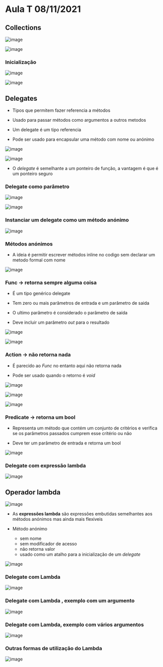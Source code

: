 # Aula T 08/11/2021

## Collections

![image](https://user-images.githubusercontent.com/12052283/140723419-c55c53e3-58d8-48cc-b062-5292c7215598.png)

![image](https://user-images.githubusercontent.com/12052283/140723797-7d58cd5c-842b-4f2c-b18a-4ef7dde0fcb0.png)

### Inicialização

![image](https://user-images.githubusercontent.com/12052283/140724600-e335b113-c5f0-417a-b237-5d4b4866dcdb.png)


![image](https://user-images.githubusercontent.com/12052283/140725777-d18a3223-61c7-4a2b-91e5-1029b3310c54.png)

## Delegates

- Tipos que permitem fazer referencia a métodos

- Usado para passar métodos como argumentos a outros metodos

- Um delegate é um tipo referencia

- Pode ser usado para encapsular uma método com nome ou anónimo

![image](https://user-images.githubusercontent.com/12052283/140727348-d8760b5c-46b6-4f34-b913-87687b3f2faf.png)

![image](https://user-images.githubusercontent.com/12052283/140727463-82736076-2e8c-4ac7-8408-3740dbe8147e.png)

- O *delegate* é semelhante a um ponteiro de função, a vantagem é que é um ponteiro seguro

### Delegate como parâmetro

![image](https://user-images.githubusercontent.com/12052283/141464255-e6606b74-76d0-48d9-bd44-cf5a034f93d7.png)

![image](https://user-images.githubusercontent.com/12052283/141464414-33393057-985a-413f-9512-c5fc159d9a94.png)


### Instanciar um delegate como um método anónimo

![image](https://user-images.githubusercontent.com/12052283/141464666-3078a47b-e370-4daf-9fb7-17bb6b6558d0.png)


### Métodos anónimos

- A ideia é permitir escrever métodos inline no codigo sem declarar um metodo formal com nome

![image](https://user-images.githubusercontent.com/12052283/141464867-2ef49f25-0d40-4d02-81b5-07abf13403f5.png)


### Func -> retorna sempre alguma coisa

- É um tipo genérico delegate

- Tem zero ou mais parâmetros de entrada e um parâmetro de saida

- O ultimo parâmetro é considerado o parâmetro de saída

- Deve incluir um parâmetro *out* para o resultado

![image](https://user-images.githubusercontent.com/12052283/141465298-76bce113-43ee-4c07-927e-6ee7e0a6e050.png)

![image](https://user-images.githubusercontent.com/12052283/141465468-d1b4661a-26fe-4ab0-9fdc-360b83463834.png)

### Action -> não retorna nada

- É parecido ao *Func* no entanto aqui não retorna nada

- Pode ser usado quando o retorno é *void*

![image](https://user-images.githubusercontent.com/12052283/141465605-f6a796fe-e3a6-4fac-bbaa-d449765fbcae.png)

![image](https://user-images.githubusercontent.com/12052283/141465758-33c78b11-2475-4dc7-90d6-6a0a777ac275.png)

![image](https://user-images.githubusercontent.com/12052283/141465839-2d857798-7ce0-4f3b-a3db-f8c40587e134.png)


### Predicate -> retorna um bool

- Representa um método que contém um conjunto de critérios e verifica se os parâmetros passados cumprem esse critério ou não

- Deve ter um parâmetro de entrada e retorna um bool

![image](https://user-images.githubusercontent.com/12052283/141465983-476e7647-6203-4d74-b26f-be8f520732c3.png)

### Delegate com expressão lambda

![image](https://user-images.githubusercontent.com/12052283/141466357-11027ff9-81ae-482c-85d9-981e15adb13c.png)


## Operador lambda

![image](https://user-images.githubusercontent.com/12052283/141466551-759c7a34-9227-4f16-81f4-a2cbb393dc4b.png)

- As **expressões lambda** são expressões embutidas semelhantes aos métodos anónimos mas ainda mais flexiveis

- Método anónimo
  - sem nome
  - sem modificador de acesso
  - não retorna valor
  - usado como um atalho para a inicialização de um *delegate*

![image](https://user-images.githubusercontent.com/12052283/141467285-0f8c7ed8-67a2-46f6-badf-1659c8d52ee4.png)

### Delegate com Lambda

![image](https://user-images.githubusercontent.com/12052283/141467584-225ddc65-e566-415a-9ad5-99c54ce153e8.png)

### Delegate com Lambda , exemplo com um argumento

![image](https://user-images.githubusercontent.com/12052283/141468110-0db2166d-fabe-4338-9c10-857f26aad203.png)

### Delegate com Lambda, exemplo com vários argumentos

![image](https://user-images.githubusercontent.com/12052283/141468219-4566988e-ae09-407e-bdce-853dbcdfa2dd.png)

### Outras formas de utilização do Lambda

![image](https://user-images.githubusercontent.com/12052283/141468605-66fe4085-c9ed-4c5a-ad85-2fd1653d63eb.png)
